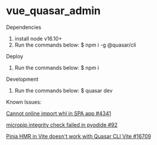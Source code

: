 # vue_quasar_admin

Dependencies
1. install node v16.10+
2. Run the commands below:
   $ npm i -g @quasar/cli

Deploy
1. Run the commands below:
   $ npm i

Development
1. Run the commands below:
   $ quasar dev

Known Issues:

[Cannot online import whl in SPA app #4341](https://github.com/pyodide/pyodide/issues/4341#issuecomment-1857390576)

[micropip integrity check failed in pyodide #92](https://github.com/pyodide/micropip/issues/92#issuecomment-1855914090)

[Pinia HMR in Vite doesn't work with Quasar CLI Vite #16709](https://github.com/quasarframework/quasar/issues/16709#issuecomment-1858604106)
